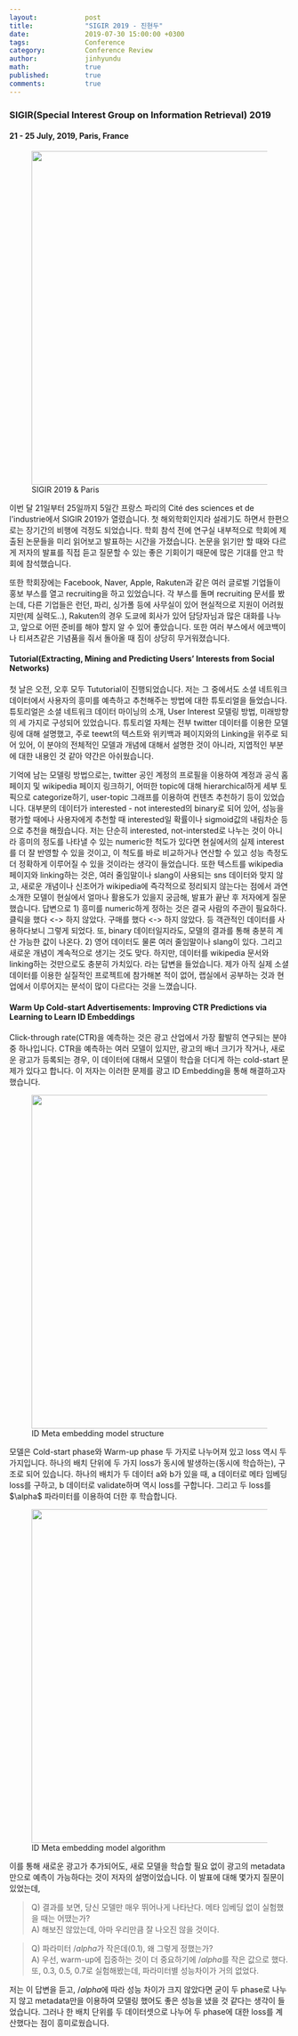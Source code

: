 ```yaml
---
layout:            post
title:             "SIGIR 2019 - 진현두"
date:              2019-07-30 15:00:00 +0300
tags:              Conference
category:          Conference Review
author:            jinhyundu
math:              true
published:         true
comments:          true
---
```


### SIGIR(Special Interest Group on Information Retrieval) 2019
#### 21 - 25 July, 2019, Paris, France

<figure>
   <img src="{{ "/media/img/sigir2019/sigir_paris.png" | absolute_url }}" width='600'/>
   <figcaption> SIGIR 2019 & Paris </figcaption>
</figure>

이번 달 21일부터 25일까지 5일간 프랑스 파리의 Cité des sciences et de l'industrie에서 SIGIR 2019가 열렸습니다. 첫 해외학회인지라 설레기도 하면서 한편으로는 장기간의 비행에 걱정도 되었습니다. 학회 참석 전에 연구실 내부적으로 학회에 제출된 논문들을 미리 읽어보고 발표하는 시간을 가졌습니다. 논문을 읽기만 할 때와 다르게 저자의 발표를 직접 듣고 질문할 수 있는 좋은 기회이기 때문에 많은 기대를 안고 학회에 참석했습니다.  

 또한 학회장에는 Facebook, Naver, Apple, Rakuten과 같은 여러 글로벌 기업들이 홍보 부스를 열고 recruiting을 하고 있었습니다. 각 부스를 돌며 recruiting 문서를 봤는데, 다른 기업들은 런던, 파리, 싱가폴 등에 사무실이 있어 현실적으로 지원이 어려웠지만(제 실력도..), Rakuten의 경우 도쿄에 회사가 있어 담당자님과 많은 대화를 나누고, 앞으로 어떤 준비를 해야 할지 알 수 있어 좋았습니다. 또한 여러 부스에서 에코백이나 티셔츠같은 기념품을 줘서 돌아올 때 짐이 상당히 무거워졌습니다.  

#### Tutorial(Extracting, Mining and Predicting Users’ Interests from Social Networks)
 첫 날은 오전, 오후 모두 Tututorial이 진행되었습니다. 저는 그 중에서도 소셜 네트워크 데이터에서 사용자의 흥미를 예측하고 추천해주는 방법에 대한 튜토리얼을 들었습니다. 튜토리얼은 소셜 네트워크 데이터 마이닝의 소개, User Interest 모델링 방법, 미래방향의 세 가지로 구성되어 있었습니다. 튜토리얼 자체는 전부 twitter 데이터를 이용한 모델링에 대해 설명했고, 주로 teewt의 텍스트와 위키백과 페이지와의 Linking을 위주로 되어 있어, 이 분야의 전체적인 모델과 개념에 대해서 설명한 것이 아니라, 지엽적인 부분에 대한 내용인 것 같아 약간은 아쉬웠습니다.  

 기억에 남는 모델링 방법으로는, twitter 공인 계정의 프로필을 이용하여 계정과 공식 홈페이지 및 wikipedia 페이지 링크하기, 어떠한 topic에 대해 hierarchical하게 세부 토픽으로 categorize하기, user-topic 그래프를 이용하여 컨텐츠 추천하기 등이 있었습니다. 대부분의 데이터가 interested - not interested의 binary로 되어 있어, 성능을 평가할 때에나 사용자에게 추천할 때 interested일 확률이나 sigmoid값의 내림차순 등으로 추천을 해줬습니다. 저는 단순히 interested, not-intersted로 나누는 것이 아니라 흥미의 정도를 나타낼 수 있는 numeric한 척도가 있다면 현실에서의 실제 interest를 더 잘 반영할 수 있을 것이고, 이 척도를 바로 비교하거나 연산할 수 있고 성능 측정도 더 정확하게 이루어질 수 있을 것이라는 생각이 들었습니다. 또한 텍스트를 wikipedia 페이지와 linking하는 것은, 여러 줄임말이나 slang이 사용되는 sns 데이터와 맞지 않고, 새로운 개념이나 신조어가 wikipedia에 즉각적으로 정리되지 않는다는 점에서 과연 소개한 모델이 현실에서 얼마나 활용도가 있을지 궁금해, 발표가 끝난 후 저자에게 질문했습니다. 답변으로 1) 흥미를 numeric하게 정하는 것은 결국 사람의 주관이 필요하다. 클릭을 했다 <-> 하지 않았다. 구매를 했다 <-> 하지 않았다. 등 객관적인 데이터를 사용하다보니 그렇게 되었다. 또, binary 데이터일지라도, 모델의 결과를 통해 충분히 계산 가능한 값이 나온다. 2) 영어 데이터도 물론 여러 줄임말이나 slang이 있다. 그리고 새로운 개념이 계속적으로 생기는 것도 맞다. 하지만, 데이터를 wikipedia 문서와 linking하는 것만으로도 충분히 가치있다. 라는 답변을 들었습니다. 제가 아직 실제 소셜 데이터를 이용한 실질적인 프로젝트에 참가해본 적이 없어, 랩실에서 공부하는 것과 현업에서 이루어지는 분석이 많이 다르다는 것을 느꼈습니다.  

#### Warm Up Cold-start Advertisements: Improving CTR Predictions via Learning to Learn ID Embeddings
 Click-through rate(CTR)을 예측하는 것은 광고 산업에서 가장 활발히 연구되는 분야 중 하나입니다. CTR을 예측하는 여러 모델이 있지만, 광고의 배너 크기가 작거나, 새로운 광고가 등록되는 경우, 이 데이터에 대해서 모델이 학습을 더디게 하는 cold-start 문제가 있다고 합니다. 이 저자는 이러한 문제를 광고 ID Embedding을 통해 해결하고자 했습니다.
 <figure>
    <img src="{{ "/media/img/sigir2019/Warm_Up_Cold-start.png" | absolute_url }}" width='600'/>
    <figcaption> ID Meta embedding model structure </figcaption>
 </figure>
 모델은 Cold-start phase와 Warm-up phase 두 가지로 나누어져 있고 loss 역시 두 가지입니다. 하나의 배치 단위에 두 가지 loss가 동시에 발생하는(동시에 학습하는), 구조로 되어 있습니다. 하나의 배치가 두 데이터 a와 b가 있을 때, a 데이터로 메타 임베딩 loss를 구하고, b 데이터로 validate하며 역시 loss를 구합니다. 그리고 두 loss를 $\alpha$ 파라미터를 이용하여 더한 후 학습합니다.  
 <figure>
    <img src="{{ "/media/img/sigir2019/Warm_Up_Cold-start_algorithm.png" | absolute_url }}" width='600'/>
    <figcaption> ID Meta embedding model algorithm </figcaption>
 </figure>

 이를 통해 새로운 광고가 추가되어도, 새로 모델을 학습할 필요 없이 광고의 metadata만으로 예측이 가능하다는 것이 저자의 설명이었습니다. 이 발표에 대해 몇가지 질문이 있었는데,
> Q) 결과를 보면, 당신 모델만 매우 뛰어나게 나타난다. 메타 임베딩 없이 실험했을 때는 어땠는가?  
> A) 해보진 않았는데, 아마 우리만큼 잘 나오진 않을 것이다.  

> Q) 파라미터 $/alpha$가 작은데(0.1), 왜 그렇게 정했는가?  
> A) 우선, warm-up에 집중하는 것이 더 중요하기에 $/alpha$를 작은 값으로 했다. 또, 0.3, 0.5, 0.7로 실험해봤는데, 파라미터별 성능차이가 거의 없었다.  

 저는 이 답변을 듣고, $/alpha$에 따라 성능 차이가 크지 않았다면 굳이 두 phase로 나누지 않고 metadata만을 이용하여 모델링 했어도 좋은 성능을 냈을 것 같다는 생각이 들었습니다. 그러나 한 배치 단위를 두 데이터셋으로 나누어 두 phase에 대한 loss를 계산했다는 점이 흥미로웠습니다.
